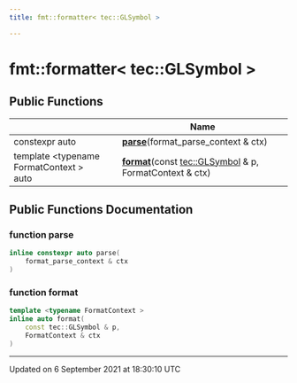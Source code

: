 ```yaml
---
title: fmt::formatter< tec::GLSymbol >

---
```


# fmt::formatter< tec::GLSymbol >





## Public Functions

|                | Name           |
| -------------- | -------------- |
| constexpr auto | **[parse](/engine/Classes/structfmt_1_1formatter_3_01tec_1_1_g_l_symbol_01_4/#function-parse)**(format_parse_context & ctx) |
| template <typename FormatContext \> <br>auto | **[format](/engine/Classes/structfmt_1_1formatter_3_01tec_1_1_g_l_symbol_01_4/#function-format)**(const [tec::GLSymbol](/engine/Classes/classtec_1_1_g_l_symbol/) & p, FormatContext & ctx) |

## Public Functions Documentation

### function parse

```cpp
inline constexpr auto parse(
    format_parse_context & ctx
)
```


### function format

```cpp
template <typename FormatContext >
inline auto format(
    const tec::GLSymbol & p,
    FormatContext & ctx
)
```


-------------------------------

Updated on  6 September 2021 at 18:30:10 UTC